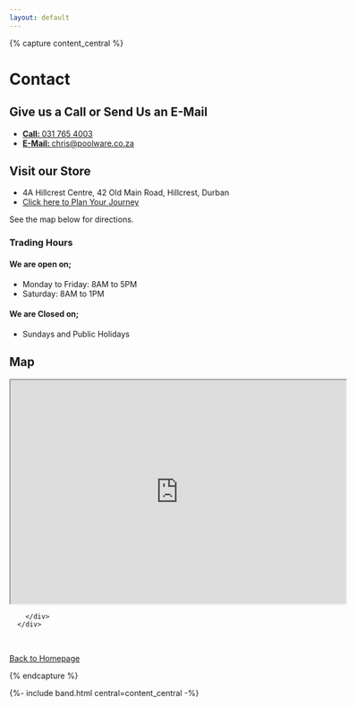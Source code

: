 ```yaml
---
layout: default
---
```


{% capture content_central %}

# Contact

## Give us a Call or Send Us an E-Mail

* <a href="+27317654003"><b>Call: </b>031 765 4003</a>
* <a href="mailto:chris@poolware.co.za?subject = Website Enquiry"><b>E-Mail: </b>chris@poolware.co.za</a>

## Visit our Store

* 4A Hillcrest Centre, 42 Old Main Road, Hillcrest, Durban 
* <a href="https://www.google.com/maps/dir//Poolware+And+Service,+4A,+Hillcrest+Centre,+Old+Main+Road,+Hillcrest,+Durban/"> Click here to Plan Your Journey</a>

See the map below for directions.

### Trading Hours

#### We are open on; 

* Monday to Friday: 8AM to 5PM
* Saturday: 8AM to 1PM

#### We are Closed on;

* Sundays and Public Holidays

## Map

<html>
      <div class="col-md-6">
        <div class="float-right" style="width: 100%">
          <iframe 
            width="600" 
            height="400" 
            frameborder="2" 
            scrolling="no" 
            marginheight="10" 
            marginwidth="10"
            src="https://maps.google.com/maps?width=100%25&amp;height=400&amp;hl=en&amp;q=4A,%20Hillcrest%20Centre,%2042%20Old%20Main%20Rd,%20Hillcrest,%20Durban+(Poolware%20and%20Service)&amp;t=&amp;z=16&amp;ie=UTF8&amp;iwloc=B&amp;output=embed"></iframe>
         
        </div>
      </div>
</html>

<br> 

[Back to Homepage](./)

{% endcapture %}

{%- include band.html central=content_central -%}



